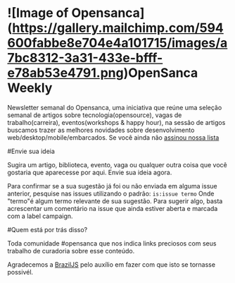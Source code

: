 # ![Image of Opensanca] (https://gallery.mailchimp.com/594600fabbe8e704e4a101715/images/a7bc8312-3a31-433e-bfff-e78ab53e4791.png)OpenSanca Weekly

Newsletter semanal do Opensanca, uma iniciativa que reúne uma seleção semanal de artigos sobre tecnologia(opensource), vagas de trabalho(carreira), eventos(workshops & happy hour), na sessão de artigos buscamos trazer as melhores novidades sobre desenvolvimento web/desktop/mobile/embarcados. Se você ainda não [assinou nossa lista](http://eepurl.com/bNoyIX)

#Envie sua ideia

Sugira um artigo, biblioteca, evento, vaga ou qualquer outra coisa que você gostaria que aparecesse por aqui. 
Envie sua ideia agora.

Para confirmar se a sua sugestão já foi ou não enviada em alguma issue anterior, pesquise nas issues utilizando o padrão:
 `is:issue termo`
 Onde "termo"é algum termo relevante de sua sugestão.
Para sugerir algo, basta acrescentar um comentário na issue que ainda estiver aberta e marcada com a label campaign.

#Quem está por trás disso?

Toda comunidade #opensanca que nos indica links preciosos com seus trabalho de curadoria sobre esse conteúdo.

Agradecemos a [BrazilJS](https://github.com/braziljs/weekly) pelo auxílio em fazer com que isto se tornasse possivél.

